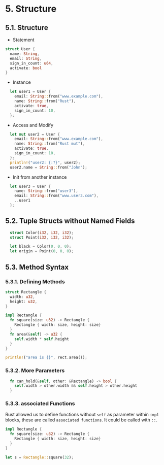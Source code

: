 # 5. Structure

## 5.1. Structure

- Statement
```rust
struct User {
  name: String,
  email: String,
  sign_in_count: u64,
  activate: bool
}
```

- Instance
```rust
  let user1 = User {
    email: String::from("www.example.com"),
    name: String::from("Rust"),
    activate: true,
    sign_in_count: 10,
  };
```

- Access and Modify
```rust
  let mut user2 = User {
    email: String::from("www.example.com"),
    name: String::from("Rust mut"),
    activate: true,
    sign_in_count: 10,
  };
  println!("user2: {:?}", user2);
  user2.name = String::from("John");
```

- Init from another instance
```rust
  let user3 = User {
    name: String::from("user3"),
    email: String::from("www.user3.com"),
    ..user1
  };
```

## 5.2. Tuple Structs without Named Fields

```rust
  struct Color(i32, i32, i32);
  struct Point(i32, i32, i32);

  let black = Color(0, 0, 0);
  let origin = Point(0, 0, 0);
```

## 5.3. Method Syntax

### 5.3.1. Defining Methods
```rust
struct Rectangle {
  width: u32,
  height: u32,
}

impl Rectangle {
  fn square(size: u32) -> Rectangle {
    Rectangle { width: size, height: size}
  }
  fn area(&self) -> u32 {
    self.width * self.height
  }
}

println!("area is {}", rect.area());
```

### 5.3.2. More Parameters
```rust
  fn can_hold(&self, other: &Rectangle) -> bool {
    self.width > other.width && self.height > other.height
  }
```

### 5.3.3. associated Functions

Rust allowed us to define functions without `self` as parameter within `impl` blocks, these are called `associated functions`. It could be called with `::`.

```rust
impl Rectangle {
  fn square(size: u32) -> Rectangle {
    Rectangle { width: size, height: size}
  }
}

let s = Rectangle::square(32);
```
